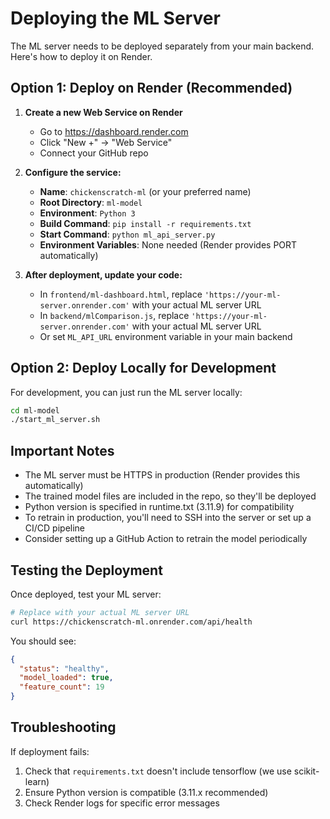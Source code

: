 # Deploying the ML Server

The ML server needs to be deployed separately from your main backend. Here's how to deploy it on Render.

## Option 1: Deploy on Render (Recommended)

1. **Create a new Web Service on Render**
   - Go to https://dashboard.render.com
   - Click "New +" → "Web Service"
   - Connect your GitHub repo

2. **Configure the service:**
   - **Name**: `chickenscratch-ml` (or your preferred name)
   - **Root Directory**: `ml-model`
   - **Environment**: `Python 3`
   - **Build Command**: `pip install -r requirements.txt`
   - **Start Command**: `python ml_api_server.py`
   - **Environment Variables**: None needed (Render provides PORT automatically)

3. **After deployment, update your code:**
   - In `frontend/ml-dashboard.html`, replace `'https://your-ml-server.onrender.com'` with your actual ML server URL
   - In `backend/mlComparison.js`, replace `'https://your-ml-server.onrender.com'` with your actual ML server URL
   - Or set `ML_API_URL` environment variable in your main backend

## Option 2: Deploy Locally for Development

For development, you can just run the ML server locally:

```bash
cd ml-model
./start_ml_server.sh
```

## Important Notes

- The ML server must be HTTPS in production (Render provides this automatically)
- The trained model files are included in the repo, so they'll be deployed
- Python version is specified in runtime.txt (3.11.9) for compatibility
- To retrain in production, you'll need to SSH into the server or set up a CI/CD pipeline
- Consider setting up a GitHub Action to retrain the model periodically

## Testing the Deployment

Once deployed, test your ML server:

```bash
# Replace with your actual ML server URL
curl https://chickenscratch-ml.onrender.com/api/health
```

You should see:
```json
{
  "status": "healthy",
  "model_loaded": true,
  "feature_count": 19
}
```

## Troubleshooting

If deployment fails:
1. Check that `requirements.txt` doesn't include tensorflow (we use scikit-learn)
2. Ensure Python version is compatible (3.11.x recommended)
3. Check Render logs for specific error messages